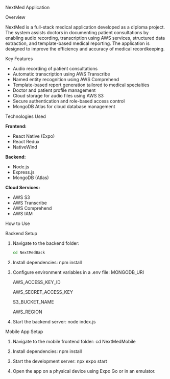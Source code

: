  NextMed Application

 Overview

NextMed is a full-stack medical application developed as a diploma project. The system assists doctors in documenting patient consultations by enabling audio recording, transcription using AWS services, structured data extraction, and template-based medical reporting. The application is designed to improve the efficiency and accuracy of medical recordkeeping.

 Key Features

- Audio recording of patient consultations
- Automatic transcription using AWS Transcribe
- Named entity recognition using AWS Comprehend
- Template-based report generation tailored to medical specialties
- Doctor and patient profile management
- Cloud storage for audio files using AWS S3
- Secure authentication and role-based access control
- MongoDB Atlas for cloud database management

Technologies Used

**Frontend:**  
- React Native (Expo)  
- React Redux  
- NativeWind  

**Backend:**  
- Node.js  
- Express.js  
- MongoDB (Atlas)

**Cloud Services:**  
- AWS S3  
- AWS Transcribe  
- AWS Comprehend  
- AWS IAM

How to Use

Backend Setup

1. Navigate to the backend folder:
   ```bash
   cd NextMedBack

2. Install dependencies:
    npm install

3. Configure environment variables in a .env file:
    MONGODB_URI

    AWS_ACCESS_KEY_ID

    AWS_SECRET_ACCESS_KEY

    S3_BUCKET_NAME

    AWS_REGION

4. Start the backend server:
    node index.js

 Mobile App Setup

1. Navigate to the mobile frontend folder:
    cd NextMedMobile

2. Install dependencies:
    npm install

3. Start the development server:
    npx expo start

4. Open the app on a physical device using Expo Go or in an emulator.